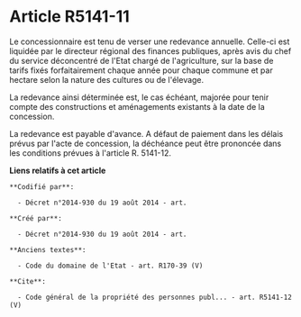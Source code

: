 # Article R5141-11

Le concessionnaire est tenu de verser une redevance annuelle. Celle-ci est liquidée par le directeur régional des finances
publiques, après avis du chef du service déconcentré de l'Etat chargé de l'agriculture, sur la base de tarifs fixés
forfaitairement chaque année pour chaque commune et par hectare selon la nature des cultures ou de l'élevage. 

La redevance ainsi déterminée est, le cas échéant, majorée pour tenir compte des constructions et aménagements existants à la
date de la concession. 

La redevance est payable d'avance. A défaut de paiement dans les délais prévus par l'acte de concession, la déchéance peut
être prononcée dans les conditions prévues à l'article R. 5141-12.

**Liens relatifs à cet article**

	**Codifié par**:

	  - Décret n°2014-930 du 19 août 2014 - art.

	**Créé par**:

	  - Décret n°2014-930 du 19 août 2014 - art.

	**Anciens textes**:

	  - Code du domaine de l'Etat - art. R170-39 (V)

	**Cite**:

	  - Code général de la propriété des personnes publ... - art. R5141-12 (V)
